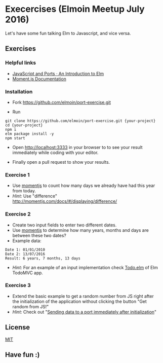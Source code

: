 #  Execercises (Elmoin Meetup July 2016)

Let's have some fun talking Elm to Javascript, and vice versa.

## Exercises

### Helpful links
- [JavaScript and Ports · An Introduction to Elm ](http://guide.elm-lang.org/interop/javascript.html)
- [Moment.js Documentation](http://momentjs.com/docs/)

### Installation

- Fork https://github.com/elmoin/port-exercise.git

- Run

```
git clone https://github.com/elmoin/port-exercise.git {your-project}
cd {your-project}
npm i
elm package install -y
npm start
```

- Open [http://localhost:3333](http://localhost:3333) in your browser to to see your result immediately while coding with your editor.

- Finally open a pull request to show your results.

### Exercise 1
- Use [momentjs](http://momentjs.com) to count how many days we already have had this year from today.
- _Hint:_ Use "difference" http://momentjs.com/docs/#/displaying/difference/

### Exercise 2
- Create two input fields to enter two different dates.
- Use [momentjs](http://momentjs.com) to determine how many years, months and days are between these two dates?
- Example data:
```
Date 1: 01/01/2010
Date 2: 13/07/2016
Result: 6 years, 7 months, 13 days
```
- _Hint:_ For an example of an input implementation check [Todo.elm](https://github.com/evancz/elm-todomvc/blob/master/Todo.elm#L212-L221) of Elm TodoMVC app.

### Exercise 3
- Extend the basic example to get a random number from JS right after the initialization of the application without clicking the button "Get random from JS!"
- _Hint:_ Check out "[Sending data to a port immediately after initialization](https://groups.google.com/forum/#!topic/elm-discuss/kFQV7Lg5-9I)"

## License

[MIT](./LICENSE)


## Have fun :)
